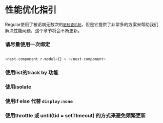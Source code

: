 
# 性能优化指引

Regular使用了被诟病无数次的[`脏检查机制`](advanced/dirty.md)，但是它提供了非常多的方案来帮助我们解决性能问题，这个章节将会不断更新。

### 请尽量使用一次绑定

```js

<nest-component r-model={} > </nest-component>

```


### 使用list的track by 功能


### 使用isolate


### 使用if else 代替  `display:none`


### 使用throttle 或 until(tid = setTImeout) 的方式来避免频繁更新

